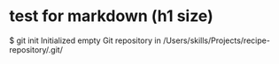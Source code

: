 # test for markdown (h1 size)
$ git init
Initialized empty Git repository in /Users/skills/Projects/recipe-repository/.git/
